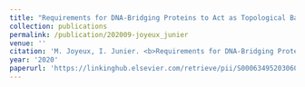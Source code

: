 ```yaml
---
title: "Requirements for DNA-Bridging Proteins to Act as Topological Barriers of the Bacterial Genome"
collection: publications
permalink: /publication/202009-joyeux_junier
venue: ''
citation: 'M. Joyeux, I. Junier. <b>Requirements for DNA-Bridging Proteins to Act as Topological Barriers of the Bacterial Genome</b>, <i>Biophysical Journal,</i> September 2020'
year: '2020'
paperurl: 'https://linkinghub.elsevier.com/retrieve/pii/S0006349520306007'
---
```

